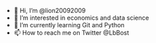 - 👋 Hi, I’m @lion20092009
- 👀 I’m interested in economics and data science
- 🌱 I’m currently learning Git and Python
- 📫 How to reach me on Twitter @LbBost

<!---
lion20092009/lion20092009 is a ✨ special ✨ repository because its `README.md` (this file) appears on your GitHub profile.
You can click the Preview link to take a look at your changes.
--->
